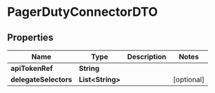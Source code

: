 # PagerDutyConnectorDTO

## Properties
Name | Type | Description | Notes
------------ | ------------- | ------------- | -------------
**apiTokenRef** | **String** |  | 
**delegateSelectors** | **List&lt;String&gt;** |  |  [optional]
